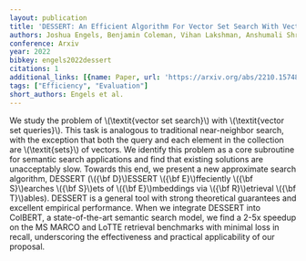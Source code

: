 ```yaml
---
layout: publication
title: 'DESSERT: An Efficient Algorithm For Vector Set Search With Vector Set Queries'
authors: Joshua Engels, Benjamin Coleman, Vihan Lakshman, Anshumali Shrivastava
conference: Arxiv
year: 2022
bibkey: engels2022dessert
citations: 1
additional_links: [{name: Paper, url: 'https://arxiv.org/abs/2210.15748'}]
tags: ["Efficiency", "Evaluation"]
short_authors: Engels et al.
---
```

We study the problem of \\(\textit\{vector set search\}\\) with \\(\textit\{vector set
queries\}\\). This task is analogous to traditional near-neighbor search, with the
exception that both the query and each element in the collection are
\\(\textit\{sets\}\\) of vectors. We identify this problem as a core subroutine for
semantic search applications and find that existing solutions are unacceptably
slow. Towards this end, we present a new approximate search algorithm, DESSERT
(\\(\{\bf D\}\\)ESSERT \\(\{\bf E\}\\)ffeciently \\(\{\bf S\}\\)earches \\(\{\bf S\}\\)ets of \\(\{\bf
E\}\\)mbeddings via \\(\{\bf R\}\\)etrieval \\(\{\bf T\}\\)ables). DESSERT is a general tool
with strong theoretical guarantees and excellent empirical performance. When we
integrate DESSERT into ColBERT, a state-of-the-art semantic search model, we
find a 2-5x speedup on the MS MARCO and LoTTE retrieval benchmarks with minimal
loss in recall, underscoring the effectiveness and practical applicability of
our proposal.
